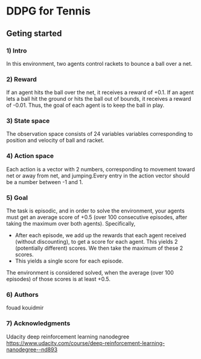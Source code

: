 # DDPG for Tennis

## Geting started
### 1) Intro
In this environment, two agents control rackets to bounce a ball over a net.

### 2) Reward
If an agent hits the ball over the net, it receives a reward of +0.1. If an agent lets a ball hit the ground or hits the ball out of bounds, it receives a reward of -0.01. Thus, the goal of each agent is to keep the ball in play.

### 3) State space
The observation space consists of 24 variables variables corresponding to position and velocity of ball and racket.

### 4) Action space
Each action is a vector with 2 numbers, corresponding to movement toward net or away from net, and jumping.Every entry in the action vector should be a number between -1 and 1.

### 5) Goal
The task is episodic, and in order to solve the environment, your agents must get an average score of +0.5 (over 100 consecutive episodes, after taking the maximum over both agents). Specifically,

* After each episode, we add up the rewards that each agent received (without discounting), to get a score for each agent. This yields 2 (potentially different) scores. We then take the maximum of these 2 scores.
* This yields a single score for each episode.

The environment is considered solved, when the average (over 100 episodes) of those scores is at least +0.5.

### 6) Authors
fouad kouidmir

### 7) Acknowledgments
Udacity deep reinforcement learning nanodegree https://www.udacity.com/course/deep-reinforcement-learning-nanodegree--nd893
